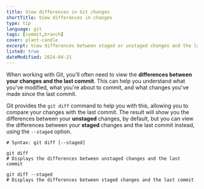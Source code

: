 ```yaml
---
title: View differences in Git changes
shortTitle: View differences in changes
type: tip
language: git
tags: [commit,branch]
cover: plant-candle
excerpt: View differences between staged or unstaged changes and the last commit in Git.
listed: true
dateModified: 2024-04-21
---
```


When working with Git, you'll often need to view the **differences between your changes and the last commit**. This can help you understand what you've modified, what you're about to commit, and what changes you've made since the last commit.

Git provides the `git diff` command to help you with this, allowing you to compare your changes with the last commit. The result will show you the differences between your **unstaged** changes, by default, but you can view the differences between your **staged** changes and the last commit instead, using the `--staged` option.

```shell
# Syntax: git diff [--staged]

git diff
# Displays the differences between unstaged changes and the last commit

git diff --staged
# Displays the differences between staged changes and the last commit
```
